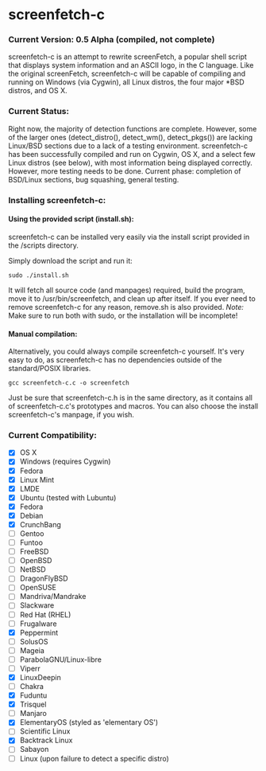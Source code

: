 screenfetch-c
=============

### Current Version: 0.5 Alpha (compiled, not complete)

screenfetch-c is an attempt to rewrite screenFetch, a popular shell 
script that displays system information and an ASCII logo, in the C 
language.
Like the original screenFetch, screenfetch-c will be capable of 
compiling and running on Windows (via Cygwin), all Linux distros, the 
four major *BSD distros, and OS X.

### Current Status:
Right now, the majority of detection functions are complete.
However, some of the larger ones (detect_distro(), detect_wm(), 
detect_pkgs()) are lacking Linux/BSD sections due to a lack of a testing 
environment.
screenfetch-c has been successfully compiled and run on Cygwin, OS X, and a select few Linux distros (see below), 
with most information being displayed correctly.
However, more testing needs to be done.
Current phase: completion of BSD/Linux sections, bug squashing, general testing.

### Installing screenfetch-c:

#### Using the provided script (install.sh):
screenfetch-c can be installed very easily via the install script provided in the /scripts directory.

Simply download the script and run it:
```
sudo ./install.sh
```

It will fetch all source code (and manpages) required, build the program, move it to /usr/bin/screenfetch, and clean up after itself.
If you ever need to remove screenfetch-c for any reason, remove.sh is also provided.
_Note:_ Make sure to run both with sudo, or the installation will be incomplete!

#### Manual compilation:
Alternatively, you could always compile screenfetch-c yourself. It's very easy to do, as 
screenfetch-c has no dependencies outside of the standard/POSIX libraries.

```
gcc screenfetch-c.c -o screenfetch
```

Just be sure that screenfetch-c.h is in the same directory, as it contains all of 
screenfetch-c.c's prototypes and macros.
You can also choose the install screenfetch-c's manpage, if you wish.

### Current Compatibility:
- [x] OS X
- [x] Windows (requires Cygwin)
- [x] Fedora
- [x] Linux Mint
- [x] LMDE
- [x] Ubuntu (tested with Lubuntu)
- [x] Fedora
- [x] Debian
- [x] CrunchBang
- [ ] Gentoo
- [ ] Funtoo
- [ ] FreeBSD
- [ ] OpenBSD
- [ ] NetBSD
- [ ] DragonFlyBSD
- [ ] OpenSUSE
- [ ] Mandriva/Mandrake
- [ ] Slackware
- [ ] Red Hat (RHEL)
- [ ] Frugalware
- [x] Peppermint
- [ ] SolusOS
- [ ] Mageia
- [ ] ParabolaGNU/Linux-libre
- [ ] Viperr
- [x] LinuxDeepin
- [ ] Chakra
- [x] Fuduntu
- [x] Trisquel
- [ ] Manjaro
- [x] ElementaryOS (styled as 'elementary OS')
- [ ] Scientific Linux
- [x] Backtrack Linux
- [ ] Sabayon
- [ ] Linux (upon failure to detect a specific distro)
